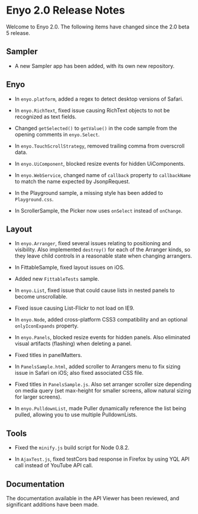 # Enyo 2.0 Release Notes

Welcome to Enyo 2.0.  The following items have changed since the 2.0 beta 5 release.

## Sampler

* A new Sampler app has been added, with its own new repository.

## Enyo

* In `enyo.platform`, added a regex to detect desktop versions of Safari.

* In `enyo.RichText`, fixed issue causing RichText objects to not be recognized as text fields.

* Changed `getSelected()` to `getValue()` in the code sample from the opening comments in `enyo.Select`.

* In `enyo.TouchScrollStrategy`, removed trailing comma from overscroll data.

* In `enyo.UiComponent`, blocked resize events for hidden UiComponents.

* In `enyo.WebService`, changed name of `callback` property to `callbackName` to match the name expected by JsonpRequest.

* In the Playground sample, a missing style has been added to `Playground.css`.

* In ScrollerSample, the Picker now uses `onSelect` instead of `onChange`.

## Layout

* In `enyo.Arranger`, fixed several issues relating to positioning and visibility.  Also implemented `destroy()` for each of the Arranger kinds, so they leave child controls in a reasonable state when changing arrangers.

* In FittableSample, fixed layout issues on iOS.

* Added new `FittableTests` sample.

* In `enyo.List`, fixed issue that could cause lists in nested panels to become unscrollable.

* Fixed issue causing List-Flickr to not load on IE9.

* In `enyo.Node`, added cross-platform CSS3 compatibility and an optional `onlyIconExpands` property.

* In `enyo.Panels`, blocked resize events for hidden panels.  Also eliminated visual artifacts (flashing) when deleting a panel.

* Fixed titles in panelMatters.

* In `PanelsSample.html`, added scroller to Arrangers menu to fix sizing issue in Safari on iOS; also fixed associated CSS file.

* Fixed titles in `PanelsSample.js`.  Also set arranger scroller size depending on media query (set max-height for smaller screens, allow natural sizing for larger screens). 

* In `enyo.PulldownList`, made Puller dynamically reference the list being pulled, allowing you to use multiple PulldownLists.

## Tools

* Fixed the `minify.js` build script for Node 0.8.2.

* In `AjaxTest.js`, fixed testCors bad response in Firefox by using YQL API call instead of YouTube API call.

## Documentation

The documentation available in the API Viewer has been reviewed, and significant additions have been made.
